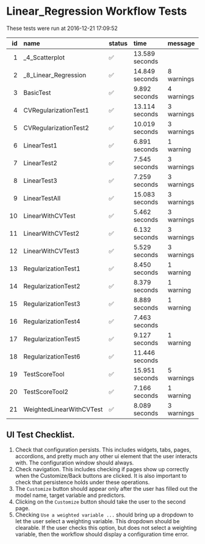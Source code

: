 # Linear_Regression Workflow Tests



These tests were run at 2016-12-21 17:09:52



| id|name                     |status  |time           |message    |
|--:|:------------------------|:-------|:--------------|:----------|
|  1|_4_Scatterplot           |&#9989; |13.589 seconds |           |
|  2|_8_Linear_Regression     |&#9989; |14.849 seconds |8 warnings |
|  3|BasicTest                |&#9989; |9.892 seconds  |4 warnings |
|  4|CVRegularizationTest1    |&#9989; |13.114 seconds |3 warnings |
|  5|CVRegularizationTest2    |&#9989; |10.019 seconds |3 warnings |
|  6|LinearTest1              |&#9989; |6.891 seconds  |1 warning  |
|  7|LinearTest2              |&#9989; |7.545 seconds  |3 warnings |
|  8|LinearTest3              |&#9989; |7.259 seconds  |3 warnings |
|  9|LinearTestAll            |&#9989; |15.083 seconds |3 warnings |
| 10|LinearWithCVTest         |&#9989; |5.462 seconds  |3 warnings |
| 11|LinearWithCVTest2        |&#9989; |6.132 seconds  |3 warnings |
| 12|LinearWithCVTest3        |&#9989; |5.529 seconds  |3 warnings |
| 13|RegularizationTest1      |&#9989; |8.450 seconds  |1 warning  |
| 14|RegularizationTest2      |&#9989; |8.379 seconds  |1 warning  |
| 15|RegularizationTest3      |&#9989; |8.889 seconds  |1 warning  |
| 16|RegularizationTest4      |&#9989; |7.463 seconds  |           |
| 17|RegularizationTest5      |&#9989; |9.127 seconds  |1 warning  |
| 18|RegularizationTest6      |&#9989; |11.446 seconds |           |
| 19|TestScoreTool            |&#9989; |15.951 seconds |5 warnings |
| 20|TestScoreTool2           |&#9989; |7.166 seconds  |1 warning  |
| 21|WeightedLinearWithCVTest |&#9989; |8.089 seconds  |3 warnings |


## UI Test Checklist.

1. Check that configuration persists. This includes widgets, tabs, pages, accordions, and pretty much any other ui element that the user interacts with. The configuration window should always.
2. Check navigation. This includes checking if pages show up correctly when the Customize/Back buttons are clicked. It is also important to check that persistence holds under these operations.
3. The `Customize` button should appear only after the user has filled out the model name, target variable and predictors.
4. Clicking on the `Customize` button should take the user to the second page.
5. Checking `Use a weighted variable ...` should bring up a dropdown to let the user select a weighting variable. This dropdown should be clearable. If the user checks this option, but does not select a weighting variable, then the workflow should display a configuration time error.

